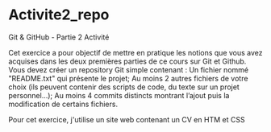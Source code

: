 # Activite2_repo
Git &amp; GitHub - Partie 2 Activité

Cet exercice a pour objectif de mettre en pratique les notions que vous avez acquises dans les deux premières parties de ce cours sur Git et Github.
Vous devez créer un repository Git simple contenant :
Un fichier nommé "README.txt" qui présente le projet;
Au moins 2 autres fichiers de votre choix (ils peuvent contenir des scripts de code, du texte sur un projet personnel...);
Au moins 4 commits distincts montrant l’ajout puis la modification de certains fichiers.

Pour cet exercice, j'utilise un site web contenant un CV en HTM et CSS